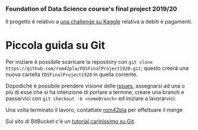 ### Foundation of Data Science course's final project 2019/20

Il progetto è relativo a [una challenge su Kaggle](https://www.kaggle.com/c/home-credit-default-risk) relativa a debiti e pagamenti.

# Piccola guida su Git

Per iniziare è possibile scaricare la repository con `git clone https://github.com/rom42pla/FDSFinalProject1920.git`; questo creerà una nuova cartella `FDSFinalProject1920` in quella corrente.


Dopodichè è possibile prendere visione delle [issues](https://github.com/rom42pla/FDSFinalProject1920/issues), assegnarsi ad una o più di esse che si ha intenzione di portare a termine, creare una branch e passarvici con `git checkout -b <nomeBranch>` ed iniziare a lavorarvici.


Una volta terminato il lavoro, contattate [rom42pla](https://github.com/rom42pla) per effettuare il merge


Sul sito di BitBucket c'è un [tutorial carinissimo su Git](https://www.atlassian.com/git/tutorials).
